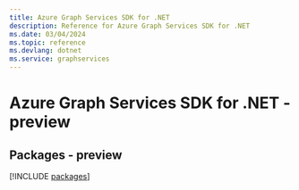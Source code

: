 ```yaml
---
title: Azure Graph Services SDK for .NET
description: Reference for Azure Graph Services SDK for .NET
ms.date: 03/04/2024
ms.topic: reference
ms.devlang: dotnet
ms.service: graphservices
---
```

# Azure Graph Services SDK for .NET - preview
## Packages - preview
[!INCLUDE [packages](graph-services-index.md)]